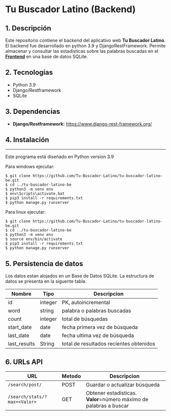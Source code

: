 # Tu Buscador Latino (Backend)

## 1. Descripción

Este repositorio contiene el backend del aplicativo web **Tu Buscador Latino**. El backend fue desarrollado en python 3.9 y DjangoRestFramework.
Permite almacenar y consultar las estadisticas sobre las palabras buscadas en el [**Frontend**](https://github.com/Tu-Buscador-Latino/tu-buscador-latino-fe) en una base de datos SQLite.

## 2. Tecnologías

* Python 3.9
* Django/Restframework
* SQLite

## 3. Dependencias

- **Django/Restframework:** https://www.django-rest-framework.org/

## 4. Instalación
***
Este programa está diseñado en Python version 3.9

Para windows ejecutar:
```
$ git clone https://github.com/Tu-Buscador-Latino/tu-buscador-latino-be.git
$ cd ../tu-buscador-latino-be
$ python3 -m venv env
$ env\Scripts\activate.bat
$ pip3 install -r requirements.txt
$ python manage.py runserver
```
Para linux ejecutar:
```
$ git clone https://github.com/Tu-Buscador-Latino/tu-buscador-latino-be.git
$ cd ../tu-buscador-latino-be
$ python3 -m venv env
$ source env/bin/activate
$ pip3 install -r requirements.txt
$ python manage.py runserver
```

## 5. Persistencia de datos

Los datos estan alojados en un Base de Datos SQLite. La estructura de datos se presenta en la siguente tabla.

|Nombre        | Tipo      | Descripcion         |
|--------------|-----------|---------------------|
| id           | integer   | PK, autoincremental |
| word         | string    | palabra o palabras buscadas    |
| count        | integer   | total de búsquedas   |
| start_date   | date      | fecha primera vez de búsqueda|
| last_date    | date      | fecha ultima vez de búsqueda |
| last_results | String    | total de resultados recientes obtenidos|

## 6. URLs API 

| URL                       | Metodo |  Descripcion         |
|---------------------------|--------| ---------------------
|`/search/post/`            | POST   | Guardar o actualizar búsqueda|
|`/search/stats/?max=<Valor>`     | GET    | Obtener estadísticas. **Valor**=número máximo de palabras a buscar |


